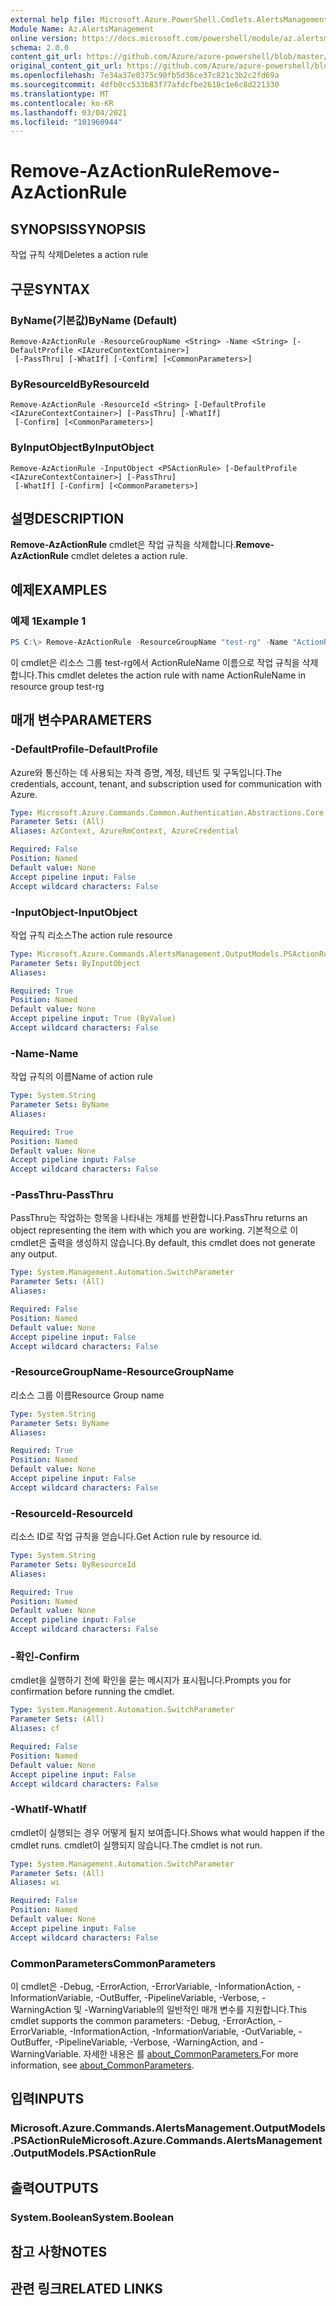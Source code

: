 ```yaml
---
external help file: Microsoft.Azure.PowerShell.Cmdlets.AlertsManagement.dll-Help.xml
Module Name: Az.AlertsManagement
online version: https://docs.microsoft.com/powershell/module/az.alertsmanagement/remove-azactionrule
schema: 2.0.0
content_git_url: https://github.com/Azure/azure-powershell/blob/master/src/AlertsManagement/AlertsManagement/help/Remove-AzActionRule.md
original_content_git_url: https://github.com/Azure/azure-powershell/blob/master/src/AlertsManagement/AlertsManagement/help/Remove-AzActionRule.md
ms.openlocfilehash: 7e34a37e0375c90fb5d36ce37c821c3b2c2fd69a
ms.sourcegitcommit: 4dfb0cc533b83f77afdcfbe2618c1e6c8d221330
ms.translationtype: MT
ms.contentlocale: ko-KR
ms.lasthandoff: 03/04/2021
ms.locfileid: "101960944"
---
```

# <span data-ttu-id="7f77d-101">Remove-AzActionRule</span><span class="sxs-lookup"><span data-stu-id="7f77d-101">Remove-AzActionRule</span></span>

## <span data-ttu-id="7f77d-102">SYNOPSIS</span><span class="sxs-lookup"><span data-stu-id="7f77d-102">SYNOPSIS</span></span>
<span data-ttu-id="7f77d-103">작업 규칙 삭제</span><span class="sxs-lookup"><span data-stu-id="7f77d-103">Deletes a action rule</span></span>

## <span data-ttu-id="7f77d-104">구문</span><span class="sxs-lookup"><span data-stu-id="7f77d-104">SYNTAX</span></span>

### <span data-ttu-id="7f77d-105">ByName(기본값)</span><span class="sxs-lookup"><span data-stu-id="7f77d-105">ByName (Default)</span></span>
```
Remove-AzActionRule -ResourceGroupName <String> -Name <String> [-DefaultProfile <IAzureContextContainer>]
 [-PassThru] [-WhatIf] [-Confirm] [<CommonParameters>]
```

### <span data-ttu-id="7f77d-106">ByResourceId</span><span class="sxs-lookup"><span data-stu-id="7f77d-106">ByResourceId</span></span>
```
Remove-AzActionRule -ResourceId <String> [-DefaultProfile <IAzureContextContainer>] [-PassThru] [-WhatIf]
 [-Confirm] [<CommonParameters>]
```

### <span data-ttu-id="7f77d-107">ByInputObject</span><span class="sxs-lookup"><span data-stu-id="7f77d-107">ByInputObject</span></span>
```
Remove-AzActionRule -InputObject <PSActionRule> [-DefaultProfile <IAzureContextContainer>] [-PassThru]
 [-WhatIf] [-Confirm] [<CommonParameters>]
```

## <span data-ttu-id="7f77d-108">설명</span><span class="sxs-lookup"><span data-stu-id="7f77d-108">DESCRIPTION</span></span>
<span data-ttu-id="7f77d-109">**Remove-AzActionRule** cmdlet은 작업 규칙을 삭제합니다.</span><span class="sxs-lookup"><span data-stu-id="7f77d-109">**Remove-AzActionRule** cmdlet deletes a action rule.</span></span>

## <span data-ttu-id="7f77d-110">예제</span><span class="sxs-lookup"><span data-stu-id="7f77d-110">EXAMPLES</span></span>

### <span data-ttu-id="7f77d-111">예제 1</span><span class="sxs-lookup"><span data-stu-id="7f77d-111">Example 1</span></span>
```powershell
PS C:\> Remove-AzActionRule -ResourceGroupName "test-rg" -Name "ActionRuleName"
```

<span data-ttu-id="7f77d-112">이 cmdlet은 리소스 그룹 test-rg에서 ActionRuleName 이름으로 작업 규칙을 삭제합니다.</span><span class="sxs-lookup"><span data-stu-id="7f77d-112">This cmdlet deletes the action rule with name ActionRuleName in resource group test-rg</span></span>

## <span data-ttu-id="7f77d-113">매개 변수</span><span class="sxs-lookup"><span data-stu-id="7f77d-113">PARAMETERS</span></span>

### <span data-ttu-id="7f77d-114">-DefaultProfile</span><span class="sxs-lookup"><span data-stu-id="7f77d-114">-DefaultProfile</span></span>
<span data-ttu-id="7f77d-115">Azure와 통신하는 데 사용되는 자격 증명, 계정, 테넌트 및 구독입니다.</span><span class="sxs-lookup"><span data-stu-id="7f77d-115">The credentials, account, tenant, and subscription used for communication with Azure.</span></span>

```yaml
Type: Microsoft.Azure.Commands.Common.Authentication.Abstractions.Core.IAzureContextContainer
Parameter Sets: (All)
Aliases: AzContext, AzureRmContext, AzureCredential

Required: False
Position: Named
Default value: None
Accept pipeline input: False
Accept wildcard characters: False
```

### <span data-ttu-id="7f77d-116">-InputObject</span><span class="sxs-lookup"><span data-stu-id="7f77d-116">-InputObject</span></span>
<span data-ttu-id="7f77d-117">작업 규칙 리소스</span><span class="sxs-lookup"><span data-stu-id="7f77d-117">The action rule resource</span></span>

```yaml
Type: Microsoft.Azure.Commands.AlertsManagement.OutputModels.PSActionRule
Parameter Sets: ByInputObject
Aliases:

Required: True
Position: Named
Default value: None
Accept pipeline input: True (ByValue)
Accept wildcard characters: False
```

### <span data-ttu-id="7f77d-118">-Name</span><span class="sxs-lookup"><span data-stu-id="7f77d-118">-Name</span></span>
<span data-ttu-id="7f77d-119">작업 규칙의 이름</span><span class="sxs-lookup"><span data-stu-id="7f77d-119">Name of action rule</span></span>

```yaml
Type: System.String
Parameter Sets: ByName
Aliases:

Required: True
Position: Named
Default value: None
Accept pipeline input: False
Accept wildcard characters: False
```

### <span data-ttu-id="7f77d-120">-PassThru</span><span class="sxs-lookup"><span data-stu-id="7f77d-120">-PassThru</span></span>
<span data-ttu-id="7f77d-121">PassThru는 작업하는 항목을 나타내는 개체를 반환합니다.</span><span class="sxs-lookup"><span data-stu-id="7f77d-121">PassThru returns an object representing the item with which you are working.</span></span> <span data-ttu-id="7f77d-122">기본적으로 이 cmdlet은 출력을 생성하지 않습니다.</span><span class="sxs-lookup"><span data-stu-id="7f77d-122">By default, this cmdlet does not generate any output.</span></span>

```yaml
Type: System.Management.Automation.SwitchParameter
Parameter Sets: (All)
Aliases:

Required: False
Position: Named
Default value: None
Accept pipeline input: False
Accept wildcard characters: False
```

### <span data-ttu-id="7f77d-123">-ResourceGroupName</span><span class="sxs-lookup"><span data-stu-id="7f77d-123">-ResourceGroupName</span></span>
<span data-ttu-id="7f77d-124">리소스 그룹 이름</span><span class="sxs-lookup"><span data-stu-id="7f77d-124">Resource Group name</span></span>

```yaml
Type: System.String
Parameter Sets: ByName
Aliases:

Required: True
Position: Named
Default value: None
Accept pipeline input: False
Accept wildcard characters: False
```

### <span data-ttu-id="7f77d-125">-ResourceId</span><span class="sxs-lookup"><span data-stu-id="7f77d-125">-ResourceId</span></span>
<span data-ttu-id="7f77d-126">리소스 ID로 작업 규칙을 얻습니다.</span><span class="sxs-lookup"><span data-stu-id="7f77d-126">Get Action rule by resource id.</span></span>

```yaml
Type: System.String
Parameter Sets: ByResourceId
Aliases:

Required: True
Position: Named
Default value: None
Accept pipeline input: False
Accept wildcard characters: False
```

### <span data-ttu-id="7f77d-127">-확인</span><span class="sxs-lookup"><span data-stu-id="7f77d-127">-Confirm</span></span>
<span data-ttu-id="7f77d-128">cmdlet을 실행하기 전에 확인을 묻는 메시지가 표시됩니다.</span><span class="sxs-lookup"><span data-stu-id="7f77d-128">Prompts you for confirmation before running the cmdlet.</span></span>

```yaml
Type: System.Management.Automation.SwitchParameter
Parameter Sets: (All)
Aliases: cf

Required: False
Position: Named
Default value: None
Accept pipeline input: False
Accept wildcard characters: False
```

### <span data-ttu-id="7f77d-129">-WhatIf</span><span class="sxs-lookup"><span data-stu-id="7f77d-129">-WhatIf</span></span>
<span data-ttu-id="7f77d-130">cmdlet이 실행되는 경우 어떻게 될지 보여줍니다.</span><span class="sxs-lookup"><span data-stu-id="7f77d-130">Shows what would happen if the cmdlet runs.</span></span>
<span data-ttu-id="7f77d-131">cmdlet이 실행되지 않습니다.</span><span class="sxs-lookup"><span data-stu-id="7f77d-131">The cmdlet is not run.</span></span>

```yaml
Type: System.Management.Automation.SwitchParameter
Parameter Sets: (All)
Aliases: wi

Required: False
Position: Named
Default value: None
Accept pipeline input: False
Accept wildcard characters: False
```

### <span data-ttu-id="7f77d-132">CommonParameters</span><span class="sxs-lookup"><span data-stu-id="7f77d-132">CommonParameters</span></span>
<span data-ttu-id="7f77d-133">이 cmdlet은 -Debug, -ErrorAction, -ErrorVariable, -InformationAction, -InformationVariable, -OutBuffer, -PipelineVariable, -Verbose, -WarningAction 및 -WarningVariable의 일반적인 매개 변수를 지원합니다.</span><span class="sxs-lookup"><span data-stu-id="7f77d-133">This cmdlet supports the common parameters: -Debug, -ErrorAction, -ErrorVariable, -InformationAction, -InformationVariable, -OutVariable, -OutBuffer, -PipelineVariable, -Verbose, -WarningAction, and -WarningVariable.</span></span> <span data-ttu-id="7f77d-134">자세한 내용은 를 [about_CommonParameters.](http://go.microsoft.com/fwlink/?LinkID=113216)</span><span class="sxs-lookup"><span data-stu-id="7f77d-134">For more information, see [about_CommonParameters](http://go.microsoft.com/fwlink/?LinkID=113216).</span></span>

## <span data-ttu-id="7f77d-135">입력</span><span class="sxs-lookup"><span data-stu-id="7f77d-135">INPUTS</span></span>

### <span data-ttu-id="7f77d-136">Microsoft.Azure.Commands.AlertsManagement.OutputModels.PSActionRule</span><span class="sxs-lookup"><span data-stu-id="7f77d-136">Microsoft.Azure.Commands.AlertsManagement.OutputModels.PSActionRule</span></span>

## <span data-ttu-id="7f77d-137">출력</span><span class="sxs-lookup"><span data-stu-id="7f77d-137">OUTPUTS</span></span>

### <span data-ttu-id="7f77d-138">System.Boolean</span><span class="sxs-lookup"><span data-stu-id="7f77d-138">System.Boolean</span></span>

## <span data-ttu-id="7f77d-139">참고 사항</span><span class="sxs-lookup"><span data-stu-id="7f77d-139">NOTES</span></span>

## <span data-ttu-id="7f77d-140">관련 링크</span><span class="sxs-lookup"><span data-stu-id="7f77d-140">RELATED LINKS</span></span>
